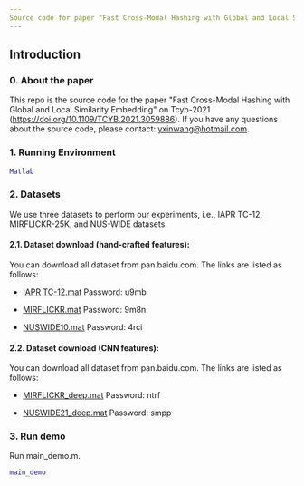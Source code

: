 ```yaml
---
Source code for paper "Fast Cross-Modal Hashing with Global and Local Similarity Embedding"
---
```

## Introduction
### 0. About the paper
This repo is the source code for the paper "Fast Cross-Modal Hashing with Global and Local Similarity Embedding" on Tcyb-2021 (https://doi.org/10.1109/TCYB.2021.3059886). If you have any questions about the source code, please contact: yxinwang@hotmail.com.

### 1. Running Environment
```matlab
Matlab
```

### 2. Datasets
We use three datasets to perform our experiments, i.e., IAPR TC-12, MIRFLICKR-25K, and NUS-WIDE datasets.

#### 2.1. Dataset download (hand-crafted features):

You can download all dataset from pan.baidu.com. The links are listed as follows:

- [IAPR TC-12.mat](https://pan.baidu.com/s/1miHukM8nmBkmqknCmCAn7A) Password: u9mb

- [MIRFLICKR.mat](https://pan.baidu.com/s/1t7iBF2-z0vlfSvHWA5SD2g) Password: 9m8n

- [NUSWIDE10.mat](https://pan.baidu.com/s/17wJ7NfEggeAvgc7A1L75sw) Password: 4rci

#### 2.2. Dataset download (CNN features):
You can download all dataset from pan.baidu.com. The links are listed as follows:

- [MIRFLICKR_deep.mat](https://pan.baidu.com/s/1lApMnVnnyigF5r-ZyaXF1w) Password: ntrf

- [NUSWIDE21_deep.mat](https://pan.baidu.com/s/1nVVhIuJe2xEl_2eRU6tMeA) Password: smpp


### 3. Run demo

Run main_demo.m.

```matlab
main_demo
```
